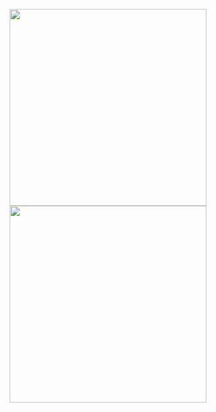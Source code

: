 <p align="center">
<a href="https://softuni.bg" target="_blank">
<img src="https://softuni.bg/Files/UserFiles/ImageGallery/softuni-2.0.jpg" width="350">
<img src="https://upload.wikimedia.org/wikipedia/commons/thumb/9/99/Unofficial_JavaScript_logo_2.svg/1200px-Unofficial_JavaScript_logo_2.svg.png" width="350">
</a>
</p>